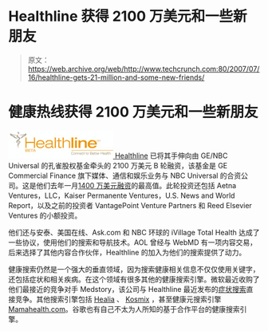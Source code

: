 # Healthline 获得 2100 万美元和一些新朋友

> 原文：<https://web.archive.org/web/http://www.techcrunch.com:80/2007/07/16/healthline-gets-21-million-and-some-new-friends/>

# 健康热线获得 2100 万美元和一些新朋友

[![](img/4aef2f7e7a6f928c328cdc882ec2b122.png) ](https://web.archive.org/web/20190206022830/http://healthline.com/) [Healthline](https://web.archive.org/web/20190206022830/http://www.crunchbase.com/company/healthline) 已将其手伸向由 GE/NBC Universal 的孔雀股权基金牵头的 2100 万美元 B 轮融资，该基金是 GE Commercial Finance 旗下媒体、通信和娱乐业务与 NBC Universal 的合资公司。这是他们去年一月[1400 万美元融资](https://web.archive.org/web/20190206022830/http://www.beta.techcrunch.com/2006/01/22/healthline-just-raised-serious-cash/)的最高值。此轮投资还包括 Aetna Ventures，LLC，Kaiser Permanente Ventures，U.S. News and World Report，以及之前的投资者 VantagePoint Venture Partners 和 Reed Elsevier Ventures 的小额投资。

他们还与安泰、美国在线、Ask.com 和 NBC 环球的 iVillage Total Health 达成了一些协议，使用他们的搜索和导航技术。AOL 曾经与 WebMD 有一项内容交易，后来选择了其他内容合作伙伴，Healthline 的加入为他们的搜索提供了动力。

健康搜索仍然是一个强大的垂直领域，因为搜索健康相关信息不仅仅使用关键字，还包括症状和相关疾病。在这个领域有很多其他的健康搜索引擎。微软最近收购了他们最接近的竞争对手 Medstory，该公司与 Healthline 最近发布的[症状搜索](https://web.archive.org/web/20190206022830/http://www.beta.techcrunch.com/2007/02/16/healthline-symptom-search-and-checktonight-for-when-youre-getting-down/)直接竞争。其他搜索引擎包括 [Healia](https://web.archive.org/web/20190206022830/http://healia.com/) 、 [Kosmix](https://web.archive.org/web/20190206022830/http://www.kosmix.com/health) ，甚至健康元搜索引擎[Mamahealth.com](https://web.archive.org/web/20190206022830/http://mamahealth.com/)。谷歌也有自己不太为人所知的基于合作平台的健康搜索引擎。